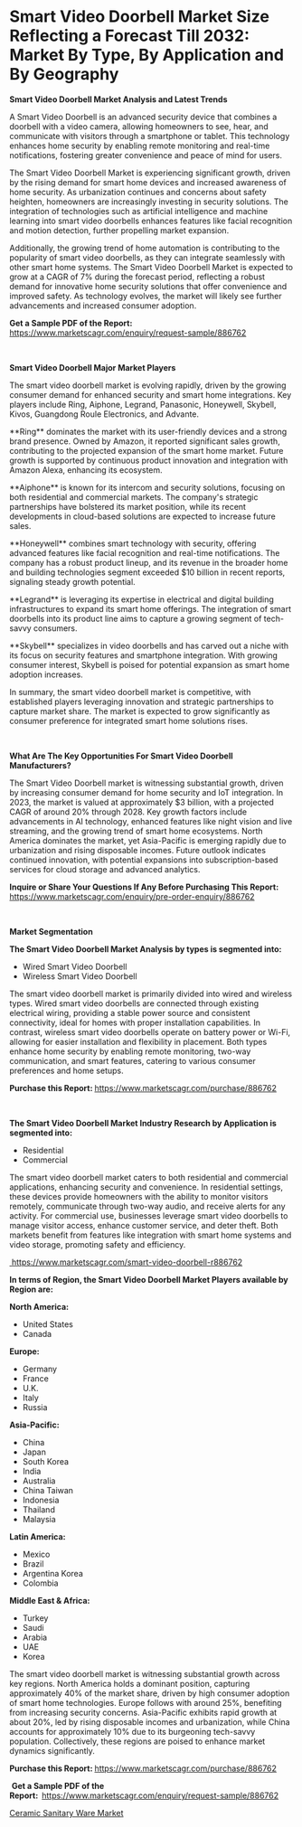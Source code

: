 <p><h1>Smart Video Doorbell Market Size Reflecting a Forecast Till 2032: Market By Type, By Application and By Geography</h1></p><p><strong>Smart Video Doorbell Market Analysis and Latest Trends</strong></p>
<p><p>A Smart Video Doorbell is an advanced security device that combines a doorbell with a video camera, allowing homeowners to see, hear, and communicate with visitors through a smartphone or tablet. This technology enhances home security by enabling remote monitoring and real-time notifications, fostering greater convenience and peace of mind for users.</p><p>The Smart Video Doorbell Market is experiencing significant growth, driven by the rising demand for smart home devices and increased awareness of home security. As urbanization continues and concerns about safety heighten, homeowners are increasingly investing in security solutions. The integration of technologies such as artificial intelligence and machine learning into smart video doorbells enhances features like facial recognition and motion detection, further propelling market expansion.</p><p>Additionally, the growing trend of home automation is contributing to the popularity of smart video doorbells, as they can integrate seamlessly with other smart home systems. The Smart Video Doorbell Market is expected to grow at a CAGR of 7% during the forecast period, reflecting a robust demand for innovative home security solutions that offer convenience and improved safety. As technology evolves, the market will likely see further advancements and increased consumer adoption.</p></p>
<p><strong>Get a Sample PDF of the Report:&nbsp;</strong> <a href="https://www.marketscagr.com/enquiry/request-sample/886762?utm_campaign=2770&utm_medium=2&utm_source=Github&utm_content=ia&utm_term=04042025&utm_id=smart-video-doorbell">https://www.marketscagr.com/enquiry/request-sample/886762</a></p>
<p>&nbsp;</p>
<p><strong>Smart Video Doorbell Major Market Players</strong></p>
<p><p>The smart video doorbell market is evolving rapidly, driven by the growing consumer demand for enhanced security and smart home integrations. Key players include Ring, Aiphone, Legrand, Panasonic, Honeywell, Skybell, Kivos, Guangdong Roule Electronics, and Advante. </p><p>**Ring** dominates the market with its user-friendly devices and a strong brand presence. Owned by Amazon, it reported significant sales growth, contributing to the projected expansion of the smart home market. Future growth is supported by continuous product innovation and integration with Amazon Alexa, enhancing its ecosystem.</p><p>**Aiphone** is known for its intercom and security solutions, focusing on both residential and commercial markets. The company's strategic partnerships have bolstered its market position, while its recent developments in cloud-based solutions are expected to increase future sales.</p><p>**Honeywell** combines smart technology with security, offering advanced features like facial recognition and real-time notifications. The company has a robust product lineup, and its revenue in the broader home and building technologies segment exceeded $10 billion in recent reports, signaling steady growth potential.</p><p>**Legrand** is leveraging its expertise in electrical and digital building infrastructures to expand its smart home offerings. The integration of smart doorbells into its product line aims to capture a growing segment of tech-savvy consumers.</p><p>**Skybell** specializes in video doorbells and has carved out a niche with its focus on security features and smartphone integration. With growing consumer interest, Skybell is poised for potential expansion as smart home adoption increases.</p><p>In summary, the smart video doorbell market is competitive, with established players leveraging innovation and strategic partnerships to capture market share. The market is expected to grow significantly as consumer preference for integrated smart home solutions rises.</p></p>
<p>&nbsp;</p>
<p><strong>What Are The Key Opportunities For Smart Video Doorbell Manufacturers?</strong></p>
<p><p>The Smart Video Doorbell market is witnessing substantial growth, driven by increasing consumer demand for home security and IoT integration. In 2023, the market is valued at approximately $3 billion, with a projected CAGR of around 20% through 2028. Key growth factors include advancements in AI technology, enhanced features like night vision and live streaming, and the growing trend of smart home ecosystems. North America dominates the market, yet Asia-Pacific is emerging rapidly due to urbanization and rising disposable incomes. Future outlook indicates continued innovation, with potential expansions into subscription-based services for cloud storage and advanced analytics.</p></p>
<p><strong>Inquire or Share Your Questions If Any Before Purchasing This Report:</strong> <a href="https://www.marketscagr.com/enquiry/pre-order-enquiry/886762?utm_campaign=2770&utm_medium=2&utm_source=Github&utm_content=ia&utm_term=04042025&utm_id=smart-video-doorbell">https://www.marketscagr.com/enquiry/pre-order-enquiry/886762</a></p>
<p>&nbsp;</p>
<p><strong>Market Segmentation</strong></p>
<p><strong>The Smart Video Doorbell Market Analysis by types is segmented into:</strong></p>
<p><ul><li>Wired Smart Video Doorbell</li><li>Wireless Smart Video Doorbell</li></ul></p>
<p><p>The smart video doorbell market is primarily divided into wired and wireless types. Wired smart video doorbells are connected through existing electrical wiring, providing a stable power source and consistent connectivity, ideal for homes with proper installation capabilities. In contrast, wireless smart video doorbells operate on battery power or Wi-Fi, allowing for easier installation and flexibility in placement. Both types enhance home security by enabling remote monitoring, two-way communication, and smart features, catering to various consumer preferences and home setups.</p></p>
<p><strong>Purchase this Report:&nbsp;</strong><a href="https://www.marketscagr.com/purchase/886762?utm_campaign=2770&utm_medium=2&utm_source=Github&utm_content=ia&utm_term=04042025&utm_id=smart-video-doorbell">https://www.marketscagr.com/purchase/886762</a></p>
<p>&nbsp;</p>
<p><strong>The Smart Video Doorbell Market Industry Research by Application is segmented into:</strong></p>
<p><ul><li>Residential</li><li>Commercial</li></ul></p>
<p><p>The smart video doorbell market caters to both residential and commercial applications, enhancing security and convenience. In residential settings, these devices provide homeowners with the ability to monitor visitors remotely, communicate through two-way audio, and receive alerts for any activity. For commercial use, businesses leverage smart video doorbells to manage visitor access, enhance customer service, and deter theft. Both markets benefit from features like integration with smart home systems and video storage, promoting safety and efficiency.</p></p>
<p><a href="https://www.marketscagr.com/smart-video-doorbell-r886762?utm_campaign=2770&utm_medium=2&utm_source=Github&utm_content=ia&utm_term=04042025&utm_id=smart-video-doorbell">&nbsp;https://www.marketscagr.com/smart-video-doorbell-r886762</a></p>
<p><strong>In terms of Region, the Smart Video Doorbell Market Players available by Region are:</strong></p>
<p>
    <p> <strong> North America: </strong>
        <ul>
            <li>United States</li>
            <li>Canada</li>
        </ul>
        </p> 
    <p> <strong> Europe: </strong>
        <ul>
            <li>Germany</li>
            <li>France</li>
            <li>U.K.</li>
            <li>Italy</li>
            <li>Russia</li>
        </ul>
        </p> 
    <p> <strong> Asia-Pacific: </strong>
        <ul>
            <li>China</li>
            <li>Japan</li>
            <li>South Korea</li>
            <li>India</li>
            <li>Australia</li>
            <li>China Taiwan</li>
            <li>Indonesia</li>
            <li>Thailand</li>
            <li>Malaysia</li>
        </ul>
        </p> 
    <p> <strong> Latin America: </strong>
        <ul>
            <li>Mexico</li>
            <li>Brazil</li>
            <li>Argentina Korea</li>
            <li>Colombia</li>
        </ul>
        </p> 
    <p> <strong> Middle East & Africa: </strong>
        <ul>
            <li>Turkey</li>
            <li>Saudi</li>
            <li>Arabia</li>
            <li>UAE</li>
            <li>Korea</li>
        </ul>
    </p>
    </p>
<p><p>The smart video doorbell market is witnessing substantial growth across key regions. North America holds a dominant position, capturing approximately 40% of the market share, driven by high consumer adoption of smart home technologies. Europe follows with around 25%, benefiting from increasing security concerns. Asia-Pacific exhibits rapid growth at about 20%, led by rising disposable incomes and urbanization, while China accounts for approximately 10% due to its burgeoning tech-savvy population. Collectively, these regions are poised to enhance market dynamics significantly.</p></p>
<p><strong>Purchase this Report: </strong><a href="https://www.marketscagr.com/purchase/886762?utm_campaign=2770&utm_medium=2&utm_source=Github&utm_content=ia&utm_term=04042025&utm_id=smart-video-doorbell">https://www.marketscagr.com/purchase/886762</a></p>
<p>&nbsp;<strong>Get a Sample PDF of the Report:&nbsp;&nbsp;</strong><a href="https://www.marketscagr.com/enquiry/request-sample/886762?utm_campaign=2770&utm_medium=2&utm_source=Github&utm_content=ia&utm_term=04042025&utm_id=smart-video-doorbell">https://www.marketscagr.com/enquiry/request-sample/886762</a></p>
<p><strong></strong></p>
<p><p><a href="https://github.com/tselahiara/Market-Research-Report-List-1/blob/main/ceramic-sanitary-ware-market.md?utm_campaign=2770&utm_medium=2&utm_source=Github&utm_content=ia&utm_term=04042025&utm_id=smart-video-doorbell">Ceramic Sanitary Ware Market</a></p></p>